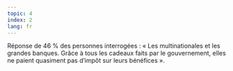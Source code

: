 ```yaml
---
topic: 4
index: 2
lang: fr
---
```

Réponse de 46 % des personnes interrogées : « Les multinationales et les
grandes banques. Grâce à tous les cadeaux faits par le gouvernement, elles ne
paient quasiment pas d’impôt sur leurs bénéfices ».



